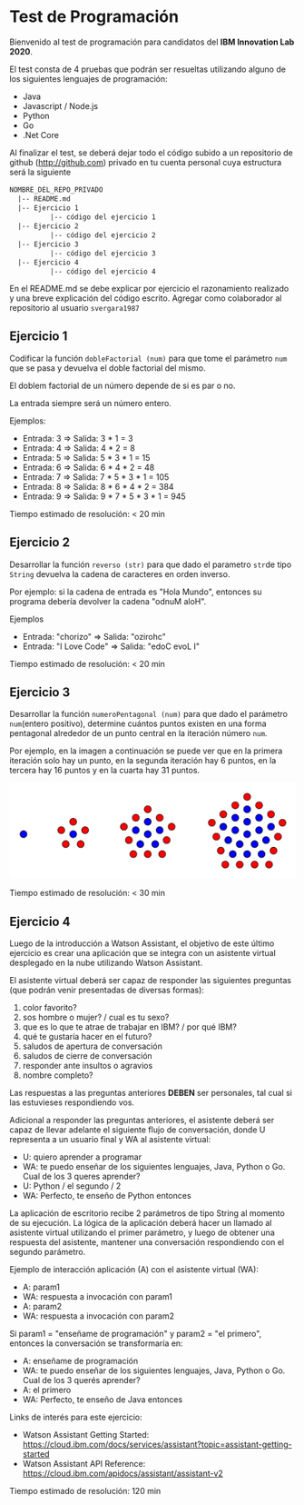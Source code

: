 # Test de Programación

Bienvenido al test de programación para candidatos del **IBM Innovation Lab 2020**.

El test consta de 4 pruebas que podrán ser resueltas utilizando alguno de los siguientes lenguajes de programación: 
- Java
- Javascript / Node.js
- Python
- Go
- .Net Core

Al finalizar el test, se deberá dejar todo el código subido a un repositorio de github (http://github.com) privado en tu cuenta personal cuya estructura será la siguiente

```
NOMBRE_DEL_REPO_PRIVADO
  |-- README.md
  |-- Ejercicio 1
          |-- código del ejercicio 1
  |-- Ejercicio 2
          |-- código del ejercicio 2
  |-- Ejercicio 3
          |-- código del ejercicio 3
  |-- Ejercicio 4
          |-- código del ejercicio 4
```
En el README.md se debe explicar por ejercicio el razonamiento realizado y una breve explicación del código escrito. 
Agregar como colaborador al repositorio al usuario `svergara1987`

## Ejercicio 1

Codificar la función `dobleFactorial (num)` para que tome el parámetro `num` que se pasa y devuelva el doble factorial del mismo.

El doblem factorial de un número depende de si es par o no. 

La entrada siempre será un número entero.

Ejemplos:
- Entrada: 3 => Salida: 3 * 1 = 3
- Entrada: 4 => Salida: 4 * 2 = 8
- Entrada: 5 => Salida: 5 * 3 * 1 = 15
- Entrada: 6 => Salida: 6 * 4 * 2 = 48
- Entrada: 7 => Salida: 7 * 5 * 3 * 1 = 105
- Entrada: 8 => Salida: 8 * 6 * 4 * 2 = 384
- Entrada: 9 => Salida: 9 * 7 * 5 * 3 * 1 = 945

Tiempo estimado de resolución: < 20 min

## Ejercicio 2

Desarrollar la función `reverso (str)` para que dado el parametro `str`de tipo `String` devuelva la cadena de caracteres en orden inverso. 

Por ejemplo: si la cadena de entrada es "Hola Mundo", entonces su programa debería devolver la cadena "odnuM aloH".

Ejemplos
- Entrada: "chorizo" => Salida: "ozirohc"
- Entrada: "I Love Code" => Salida: "edoC evoL I"

Tiempo estimado de resolución: < 20 min

## Ejercicio 3

Desarrollar la función `numeroPentagonal (num)` para que dado el parámetro `num`(entero positivo), determine cuántos puntos existen en una forma pentagonal alrededor de un punto central en la iteración número `num`.

Por ejemplo, en la imagen a continuación se puede ver que en la primera iteración solo hay un punto, en la segunda iteración hay 6 puntos, en la tercera hay 16 puntos y en la cuarta hay 31 puntos.

![numeroPentagonal](https://github.com/svergara1987/ilab2020test/blob/master/img/pentagonalNumber.png)

Tiempo estimado de resolución: < 30 min

## Ejercicio 4

Luego de la introducción a Watson Assistant, el objetivo de este último ejercicio es crear una aplicación que se integra con un asistente virtual desplegado en la nube utilizando Watson Assistant.

El asistente virtual deberá ser capaz de responder las siguientes preguntas (que podrán venir presentadas de diversas formas):
1. color favorito?
2. sos hombre o mujer? / cual es tu sexo?
3. que es lo que te atrae de trabajar en IBM? / por qué IBM?
4. qué te gustaría hacer en el futuro?
5. saludos de apertura de conversación
6. saludos de cierre de conversación
7. responder ante insultos o agravios
8. nombre completo?

Las respuestas a las preguntas anteriores **DEBEN** ser personales, tal cual si las estuvieses respondiendo vos. 

Adicional a responder las preguntas anteriores, el asistente deberá ser capaz de llevar adelante el siguiente flujo de conversación, donde U representa a un usuario final y WA al asistente virtual:
- U: quiero aprender a programar
- WA: te puedo enseñar de los siguientes lenguajes, Java, Python o Go. Cual de los 3 queres aprender?
- U: Python / el segundo / 2
- WA: Perfecto, te enseño de Python entonces

La aplicación de escritorio recibe 2 parámetros de tipo String al momento de su ejecución. 
La lógica de la aplicación deberá hacer un llamado al asistente virtual utilizando el primer parámetro, y luego de obtener una respuesta del asistente, mantener una conversación respondiendo con el segundo parámetro. 

Ejemplo de interacción aplicación (A) con el asistente virtual (WA):
- A: param1
- WA: respuesta a invocación con param1
- A: param2
- WA: respuesta a invocación con param2

Si param1 = "enseñame de programación" y param2 = "el primero", entonces la conversación se transformaría en:
- A: enseñame de programación
- WA: te puedo enseñar de los siguientes lenguajes, Java, Python o Go. Cual de los 3 querés aprender?
- A: el primero
- WA: Perfecto, te enseño de Java entonces

Links de interés para este ejercicio:
- Watson Assistant Getting Started: https://cloud.ibm.com/docs/services/assistant?topic=assistant-getting-started
- Watson Assistant API Reference: https://cloud.ibm.com/apidocs/assistant/assistant-v2

Tiempo estimado de resolución: 120 min